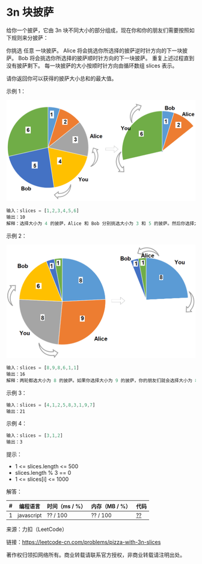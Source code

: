 # 3n 块披萨

给你一个披萨，它由 3n 块不同大小的部分组成，现在你和你的朋友们需要按照如下规则来分披萨：

你挑选 任意 一块披萨。
Alice 将会挑选你所选择的披萨逆时针方向的下一块披萨。
Bob 将会挑选你所选择的披萨顺时针方向的下一块披萨。
重复上述过程直到没有披萨剩下。
每一块披萨的大小按顺时针方向由循环数组 slices 表示。

请你返回你可以获得的披萨大小总和的最大值。

示例 1：

![示例1](./eg1.png)

``` javascript
输入：slices = [1,2,3,4,5,6]
输出：10
解释：选择大小为 4 的披萨，Alice 和 Bob 分别挑选大小为 3 和 5 的披萨。然后你选择大小为 6 的披萨，Alice 和 Bob 分别挑选大小为 2 和 1 的披萨。你获得的披萨总大小为 4 + 6 = 10 。
```

示例 2：

![示例2](./eg2.png)

``` javascript
输入：slices = [8,9,8,6,1,1]
输出：16
解释：两轮都选大小为 8 的披萨。如果你选择大小为 9 的披萨，你的朋友们就会选择大小为 8 的披萨，这种情况下你的总和不是最大的。
```

示例 3：

``` javascript
输入：slices = [4,1,2,5,8,3,1,9,7]
输出：21
```

示例 4：

``` javascript
输入：slices = [3,1,2]
输出：3
```

提示：

- 1 <= slices.length <= 500
- slices.length % 3 == 0
- 1 <= slices[i] <= 1000

解答：

**#**|**编程语言**|**时间（ms / %）**|**内存（MB / %）**|**代码**
--|--|--|--|--
1|javascript|?? / 100|?? / 100|[??](./javascript/ac_v1.js)

来源：力扣（LeetCode）

链接：https://leetcode-cn.com/problems/pizza-with-3n-slices

著作权归领扣网络所有。商业转载请联系官方授权，非商业转载请注明出处。
